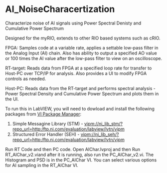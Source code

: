 # AI_NoiseCharacertization
 Characterize noise of AI signals using Power Spectral Denisty and Cumulative Power Spectrum
 
Designed for the myRIO, extends to other RIO based systems such as cRIO.

FPGA: Samples code at a variable rate, applies a settable low-pass filter in the Analog Input (AI) chain. Also has ability to output a specified AO value or 100 times the AI value after the low-pass filter to view on an oscilloscope.

RT-target: Reads data from FPGA at a specified loop rate for transfer to Host-PC over TCP/IP for analysis. Also provides a UI to modify FPGA controls as needed. 

Host-PC: Reads data from the RT-target and performs spectral analysis - Power Spectral Density and Cumulative Power Spectrum and plots them in the UI.

To run this in LabVIEW, you will need to dowload and install the following packages from [VI Package Manager](http://www.ni.com/tutorial/54770/en/):
1. Simple Messagine Library (STM) - [vipm://ni_lib_stm/?repo_url=http:/ftp.ni.com/evaluation/labview/lvtn/vipm](vipm://ni_lib_stm/?repo_url=http:/ftp.ni.com/evaluation/labview/lvtn/vipm)
2. Structured Error Handler (SEH) - [vipm://ni_lib_seh/?repo_url=http:/ftp.ni.com/evaluation/labview/lvtn/vipm](vipm://ni_lib_seh/?repo_url=http:/ftp.ni.com/evaluation/labview/lvtn/vipm)

Run RT Code and then PC code. Open AIChar.lvproj and then Run RT_AIChar_v2.viand after it is running, also run the PC_AIChar_v2.vi. The Histogram and PSD is in the PC_AIChar VI. You can select various options for AI sampling in the RT_AIChar VI.

